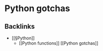 # Python gotchas

## Backlinks
* [[§Python]]
	* [[Python functions]]
[[Python gotchas]]

<!-- {BearID:22A14F78-8030-41FE-8AF0-6991B0DDA8D8-1437-000001FA115929E3} -->
